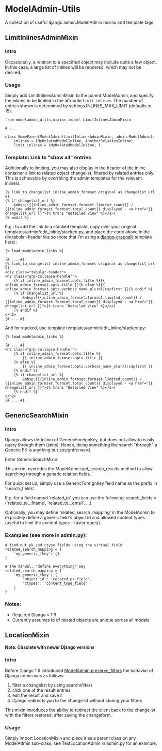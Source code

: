 ModelAdmin-Utils
=================

A collection of useful django admin.ModelAdmin mixins and template tags

## LimitInlinesAdminMixin

### Intro
Occasionally, a relation to a specified object may include quite a few object. In this case, a large list of inlines will be rendered, which may not be desired.

### Usage
Simply add LimitInlinesAdminMixin to the parent ModelAdmin, and specify the inlines to be limited in the attribute `limit_inlines`. The number of entries shown is determined by settings.INLINES_MAX_LIMIT (defaults to 15).

    from modeladmin_utils.mixins import LimitInlinesAdminMixin

    # ...

    class SomeParentModelAdmin(LimitInlinesAdminMixin, admin.ModelAdmin):
        inlines = (MyRelatedModelInline, AnotherRelationInline)
        limit_inlines = (MyRelatedModelInline, )

### Template: Link to "show all" entries

Additionally to limiting, you may also display in the header of the inline container a link to related object changelist, filtered by related entries only. This is achievable by overriding the admin templates for the relevant inline/s.

    {% link_to_changelist inline_admin_formset original as changelist_url %}
    {% if changelist_url %}
        &nbsp;({{inline_admin_formset.formset.limited_count}} / {{inline_admin_formset.formset.total_count}} displayed - <a href="{{ changelist_url }}">{% trans "Detailed View" %}</a>)
    {% endif %}
        
E.g.: to add the link to a stacked template, copy over your original templates/admin/edit_inline/stacked.py, and place the code above in the div.tabular-header like so (note that I'm using a [django-grappelli](sehmaschine/django-grappelli) template here):

    {% load modeladmin_links %}

    {# ... #}
    {% link_to_changelist inline_admin_formset original as changelist_url %}
    <div class="tabular-header">
    <h2 class="grp-collapse-handler">
        {% if inline_admin_formset.opts.title %}{{ inline_admin_formset.opts.title }}{% else %}{{ inline_admin_formset.opts.verbose_name_plural|capfirst }}{% endif %}
        {% if changelist_url %}
            &nbsp;({{inline_admin_formset.formset.limited_count}} / {{inline_admin_formset.formset.total_count}} displayed - <a href="{{ changelist_url }}">{% trans "Detailed View" %}</a>)
        {% endif %}
    </h2>
    {# ... #}

And for stacked, use template templates/admin/edit_inline/stacked.py:

    {% load modeladmin_links %}

    {# ... #}
    <h2 class="grp-collapse-handler">
        {% if inline_admin_formset.opts.title %}
            {{ inline_admin_formset.opts.title }}
        {% else %}
            {{ inline_admin_formset.opts.verbose_name_plural|capfirst }}
        {% endif %}
        {% if changelist_url %}
            &nbsp;({{inline_admin_formset.formset.limited_count}} / {{inline_admin_formset.formset.total_count}} displayed - <a href="{{ changelist_url }}">{% trans "Detailed View" %}</a>)
        {% endif %}
    </h2>
    {# ... #}

## GenericSearchMixin

### Intro
Django allows definition of GenericForeignKey, but does not allow to easily query through them (joins). Hence, doing something like search "through" a Generic FK is anything but straightforward.

Enter GenericSearchMixin!

This mixin, overrides the ModelAdmin.get_search_results method to allow searching through a generic relation fields.

For quick set up, simply use a GenericForeignKey field name as the prefix
in 'search_fields'.

E.g: for a field named 'related_to' you can use the following:
search_fields = ('related_to__fname', 'related_to__email', ...)

Optionally, you may define 'related_search_mapping' in the ModelAdmin
to explicitely define a generic field's object id and allowed content types
(useful to limit the content types - faster query).

### Examples (see more in admin.py):

    # find out pk and ctype fields using the virtual field
    related_search_mapping = {
        'my_generic_fkey': {} 
    }

    # the manual, "define everything" way
    related_search_mapping = {
        'my_generic_fkey': {
            'object_id': 'related_pk_field',
            'ctypes': 'content_type_field'
        } 
    }

### Notes:
* Required Django > 1.6
* Currently assumes id of related objects are unique across all models

[1]: https://docs.djangoproject.com/en/1.6/ref/contrib/admin/#django.contrib.admin.ModelAdmin.preserve_filters


## LocationMixin
#### Note: Obsolete with newer Django versions

### Intro
Before Django 1.6 introduced [ModelAdmin.preserve_filters][1] the bahavior
of Django admin was as follows:

1. filter a changelist by using search/filters
2. click one of the result entries
3. edit the result and save it
4. Django redirects you to the changelist without storing your filters

This mixin introduces the ability to redirect the client back to the changelist
with the filters restored, after saving the changeform.

### Usage
Simply import LocationMixin and place it as a parent class on any ModelAdmin sub-class, see TestLocationAdmin in admin.py for an example.
